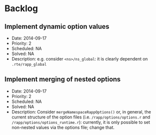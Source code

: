 Backlog
=====

## Implement dynamic option values

- Date: 2014-09-17
- Priority: 2
- Scheduled: NA
- Solved: NA
- Description:
  e.g. consider `<ns>/ns_global`: it is clearly dependent on `.rte/rapp_global`
  
## Implement merging of nested options

- Date: 2014-09-17
- Priority: 2
- Scheduled: NA
- Solved: NA
- Description:
  Consider `mergeNamespaceRappOptions()` or, in general, the current structure of
  the option files (i.e. `/rapp/options/options.r` and `/rapp/options/options_runtime.r`): currently, it is only possible to set non-nested values via the options file;
  change that.
